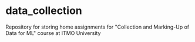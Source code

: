 # data_collection
Repository for storing home assignments for "Collection and Marking-Up of Data for ML" course at ITMO University 
